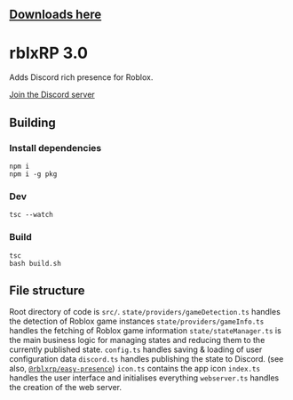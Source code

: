 ## [Downloads here](http://rblxrp.xyz)
# rblxRP 3.0
Adds Discord rich presence for Roblox.

[Join the Discord server](https://discord.gg/5aQSDGCTX6)


## Building
### Install dependencies
```
npm i
npm i -g pkg
```
### Dev
```
tsc --watch
```

### Build
```
tsc
bash build.sh
```
## File structure
Root directory of code is `src/`.
`state/providers/gameDetection.ts` handles the detection of Roblox game instances
`state/providers/gameInfo.ts` handles the fetching of Roblox game information
`state/stateManager.ts` is the main business logic for managing states and reducing them to the currently published state.
`config.ts` handles saving & loading of user configuration data
`discord.ts` handles publishing the state to Discord. (see also, [`@rblxrp/easy-presence`](https://github.com/rblxrp/easy-presence))
`icon.ts` contains the app icon
`index.ts` handles the user interface and initialises everything
`webserver.ts` handles the creation of the web server.
